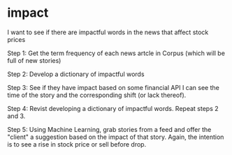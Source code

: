 # impact
I want to see if there are impactful words in the news that affect stock prices

Step 1:
Get the term frequency of each news artcle in Corpus (which will be full of new stories)

Step 2:
Develop a dictionary of impactful words

Step 3:
See if they have impact based on some financial API I can see the time of the story and the corresponding shift (or lack thereof).

Step 4:
Revist developing a dictionary of impactful words. Repeat steps 2 and 3.

Step 5:
Using Machine Learning, grab stories from a feed and offer the "client" a suggestion based on the impact of that story. Again, the intention is to see a rise in stock price or sell before drop. 
